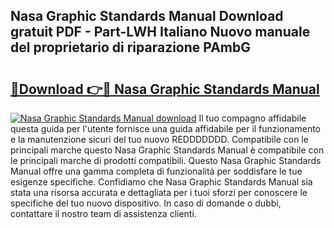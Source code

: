 ## Nasa Graphic Standards Manual Download gratuit PDF - Part-LWH Italiano Nuovo manuale del proprietario di riparazione PAmbG

# <h2><a href="http://dfa47cy.blite.top/?on=Nasa+Graphic+Standards+Manual">🔗Download 👉🔴 Nasa Graphic Standards Manual</a></h2>

[![Nasa Graphic Standards Manual download](https://i.imgur.com/lujVjoI.png)](http://dfa47cy.blite.top/?on=Nasa+Graphic+Standards+Manual)
Il tuo compagno affidabile questa guida per l'utente fornisce una guida affidabile per il funzionamento e la manutenzione sicuri del tuo nuovo REDDDDDDD. Compatibile con le principali marche questo Nasa Graphic Standards Manual è compatibile con le principali marche di prodotti compatibili. Questo Nasa Graphic Standards Manual offre una gamma completa di funzionalità per soddisfare le tue esigenze specifiche. Confidiamo che Nasa Graphic Standards Manual sia stata una risorsa accurata e dettagliata per i tuoi sforzi per conoscere le specifiche del tuo nuovo dispositivo. In caso di domande o dubbi, contattare il nostro team di assistenza clienti.
